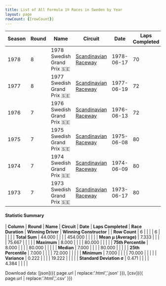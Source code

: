 ```yaml
---
title: List of All Formula 1® Races in Sweden by Year
layout: page
rowCount: {{rowCount}}
---
```


| Season | Round | Name | Circuit | Date | Laps Completed | Race Duration | Winning Driver | Winning Constructor |
|--|--|--|--|--|--|--|--|--|
| 1978 | 8 | 1978 Swedish Grand Prix 🇸🇪 | [Scandinavian Raceway](/f1/circuits/anderstorp) | 1978-06-17 | 70 | 1:41:00.606 | Niki Lauda 🇦🇹 | Brabham 🇬🇧 |
| 1977 | 8 | 1977 Swedish Grand Prix 🇸🇪 | [Scandinavian Raceway](/f1/circuits/anderstorp) | 1977-06-19 | 72 | 1:46:56.4 | Jacques Laffite 🇫🇷 | Ligier 🇫🇷 |
| 1976 | 7 | 1976 Swedish Grand Prix 🇸🇪 | [Scandinavian Raceway](/f1/circuits/anderstorp) | 1976-06-13 | 72 | 1:46:53.729 | Jody Scheckter 🇿🇦 | Tyrrell 🇬🇧 |
| 1975 | 7 | 1975 Swedish Grand Prix 🇸🇪 | [Scandinavian Raceway](/f1/circuits/anderstorp) | 1975-06-08 | 80 | 1:59:18.319 | Niki Lauda 🇦🇹 | Ferrari 🇮🇹 |
| 1974 | 7 | 1974 Swedish Grand Prix 🇸🇪 | [Scandinavian Raceway](/f1/circuits/anderstorp) | 1974-06-09 | 80 | 1:58:31.391 | Jody Scheckter 🇿🇦 | Tyrrell 🇬🇧 |
| 1973 | 7 | 1973 Swedish Grand Prix 🇸🇪 | [Scandinavian Raceway](/f1/circuits/anderstorp) | 1973-06-17 | 80 | 1:56:46.049 | Denny Hulme 🇳🇿 | McLaren 🇬🇧 |

#### Statistic Summary

| **Column** | **Round** | **Name** | **Circuit** | **Date** | **Laps Completed** | **Race Duration** | **Winning Driver** | **Winning Constructor** |
| **Row Count** | 6 |  |  |  | 6 |  |  |  |
| **Total Sum** | 44.000 |  |  |  | 454.000 |  |  |  |
| **Mean μ (Average)** | 7.333 |  |  |  | 75.667 |  |  |  |
| **Maximum** | 8.000 |  |  |  | 80.000 |  |  |  |
| **75th Percentile** | 8.000 |  |  |  | 80.000 |  |  |  |
| **Median** | 7.000 |  |  |  | 80.000 |  |  |  |
| **25th Percentile** | 7.000 |  |  |  | 72.000 |  |  |  |
| **Minimum** | 7.000 |  |  |  | 70.000 |  |  |  |
| **Variance** | 0.222 |  |  |  | 19.222 |  |  |  |
| **Standard Deviation σ** | 0.471 |  |  |  | 4.384 |  |  |  |

Download data: [json]({{ page.url | replace:'.html','.json' }}), [csv]({{ page.url | replace:'.html','.csv' }})

